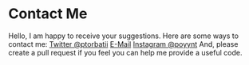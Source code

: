 # Contact Me
Hello, I am happy to receive your suggestions. Here are some ways to contact me:
[Twitter @ptorbatii](twitter.com/ptorbatii)
[E-Mail](mailto:parsa@programmer.net)
[Instagram @poyynt](instagram.com/poyynt)
And, please create a pull request if you feel you can help me provide a useful code.
